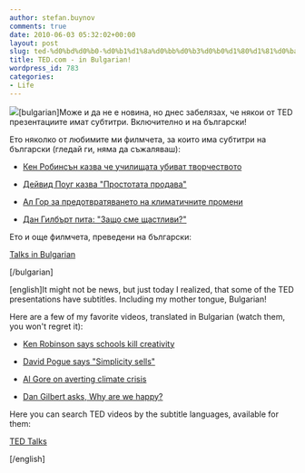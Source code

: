 ```yaml
---
author: stefan.buynov
comments: true
date: 2010-06-03 05:32:02+00:00
layout: post
slug: ted-%d0%bd%d0%b0-%d0%b1%d1%8a%d0%bb%d0%b3%d0%b0%d1%80%d1%81%d0%ba%d0%b8
title: TED.com - in Bulgarian!
wordpress_id: 783
categories:
- Life
---
```


[![](http://buynov.com/wordpress/wp-content/uploads/2010/06/TED-BG.png)](http://buynov.com/wordpress/wp-content/uploads/2010/06/TED-BG.png)[bulgarian]Може и да не е новина, но днес забелязах, че някои от TED презентациите имат субтитри. Включително и на български!





Ето няколко от любимите ми филмчета, за които има субтитри на български (гледай ги, няма да съжаляваш):






	
  * [Кен Робинсън казва че училищата убиват творчеството](http://www.ted.com/index.php/talks/lang/bul/ken_robinson_says_schools_kill_creativity.html)

	
  * [Дейвид Поуг казва "Простотата продава"](http://www.ted.com/index.php/talks/lang/bul/david_pogue_says_simplicity_sells.html)

	
  * [Ал Гор за предотвратяването на климатичните промени](http://www.ted.com/index.php/talks/lang/bul/al_gore_on_averting_climate_crisis.html?ga_source=embed)

	
  * [Дан Гилбърт пита: "Защо сме щастливи?"](http://www.ted.com/talks/lang/bul/dan_gilbert_asks_why_are_we_happy.html)





Ето и още филмчета, преведени на български:





[Talks in Bulgarian](http://www.ted.com/translate/languages/bul)





[/bulgarian]  

 [english]It might not be news, but just today I realized, that some of the TED presentations have subtitles. Including my mother tongue, Bulgarian!





Here are a few of my favorite videos, translated in Bulgarian (watch them, you won't regret it):






	
  * [Ken Robinson says schools kill creativity](http://www.ted.com/index.php/talks/lang/bul/david_pogue_says_simplicity_sells.html)

	
  * [David Pogue says "Simplicity sells"](http://www.ted.com/index.php/talks/lang/bul/david_pogue_says_simplicity_sells.html)

	
  * [Al Gore on averting climate crisis](http://www.ted.com/index.php/talks/lang/bul/al_gore_on_averting_climate_crisis.html?ga_source=embed)

	
  * [Dan Gilbert asks, Why are we happy?](http://www.ted.com/talks/lang/bul/dan_gilbert_asks_why_are_we_happy.html)





Here you can search TED videos by the subtitle languages, available for them:





[TED Talks](http://www.ted.com/talks/list)





[/english]
